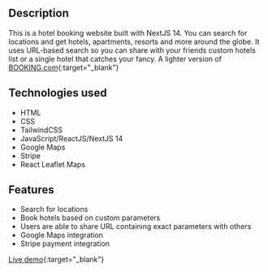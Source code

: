 ## Description

This is a hotel booking website built with NextJS 14. You can search for locations and get hotels, apartments, resorts and more around the globe. It uses URL-based search so you can share with your friends custom hotels list or a single hotel that catches your fancy. A lighter version of [BOOKING.com](https://booking.com){:target="_blank"}

## Technologies used

- HTML
- CSS
- TailwindCSS
- JavaScript/ReactJS/NextJS 14
- Google Maps
- Stripe
- React Leaflet Maps

## Features

- Search for locations
- Book hotels based on custom parameters
- Users are able to share URL containing exact parameters with others
- Google Maps integration
- Stripe payment integration

[Live demo](https://paradise-view-green.vercel.app){:target="_blank"}
